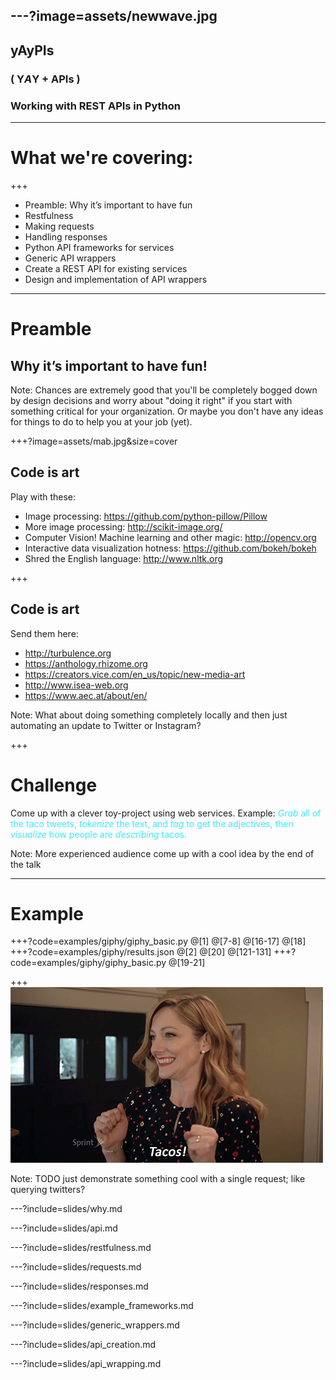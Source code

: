 ---?image=assets/newwave.jpg
---
## yAyPIs
### ( **Y**<em>A</em>**Y** + APIs )
### Working with REST APIs in Python

---

#  What we're covering:

+++

- Preamble: Why it’s important to have fun <!-- .element: class="fragment" -->
- Restfulness                              <!-- .element: class="fragment" -->
- Making requests <!-- .element: class="fragment" -->
- Handling responses<!-- .element: class="fragment" -->
- Python API frameworks for services<!-- .element: class="fragment" -->
- Generic API wrappers <!-- .element: class="fragment" -->
- Create a REST API for existing services <!-- .element: class="fragment" -->
- Design and implementation of API wrappers <!-- .element: class="fragment" -->

---
# Preamble
## Why it’s important to have fun!

Note:
Chances are extremely good that you'll be completely bogged down by design decisions and worry about
"doing it right" if you start with something critical for your organization. Or maybe you don't have
any ideas for things to do to help you at your job (yet).

+++?image=assets/mab.jpg&size=cover

## Code is **art**

Play with these:
- Image processing: https://github.com/python-pillow/Pillow 
- More image processing: http://scikit-image.org/
- Computer Vision! Machine learning and other magic: http://opencv.org
- Interactive data visualization hotness: https://github.com/bokeh/bokeh
- Shred the English language: http://www.nltk.org 

+++

## Code is **art**

Send them here:
- http://turbulence.org 
- https://anthology.rhizome.org 
- https://creators.vice.com/en_us/topic/new-media-art 
- http://www.isea-web.org 
- https://www.aec.at/about/en/

Note:
What about doing something completely locally and then just automating an update to Twitter or Instagram?

+++
# Challenge 

Come up with a clever toy-project using web services.
Example: 
<span style='color: #3DE9FE'>*Grab* all of the taco tweets, *tokenize* the text, and *tag* to get the adjectives, then *visualize* how people are *describing* tacos.</span>

Note:
More experienced audience come up with a cool idea by the end of the talk

---
# Example
+++?code=examples/giphy/giphy_basic.py
@[1]
@[7-8]
@[16-17]
@[18]
+++?code=examples/giphy/results.json
@[2]
@[20]
@[121-131]
+++?code=examples/giphy/giphy_basic.py
@[19-21]

+++
![Tacos!](examples/giphy/taco.gif)

Note:
TODO just demonstrate something cool with a single request; like querying twitters?

---?include=slides/why.md

---?include=slides/api.md

---?include=slides/restfulness.md

---?include=slides/requests.md

---?include=slides/responses.md

---?include=slides/example_frameworks.md

---?include=slides/generic_wrappers.md

---?include=slides/api_creation.md

---?include=slides/api_wrapping.md
